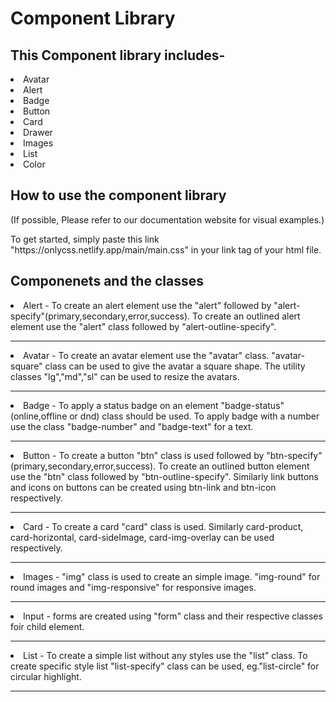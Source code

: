 
# Component Library
<h2>This Component library includes- </h2>
<li>Avatar</li>
<li>Alert
<li>Badge
<li>Button
<li>Card
<li>Drawer
<li>Images
<li>List
<li>Color
  
  <h2>How to use the component library</h2>
    <span>(If possible, Please refer to our documentation website for visual examples.)</span>
 <p>To get started, simply paste this link "https://onlycss.netlify.app/main/main.css" in your link tag of your html file.</p>
  
  <h2>Componenets and the classes</h2>
  <li>Alert - To create an alert element use the "alert" followed by "alert-specify"(primary,secondary,error,success). To create an outlined alert element use the "alert" class followed by "alert-outline-specify". 
    <hr>
  <li>Avatar - To create an avatar element use the "avatar" class. "avatar-square" class can be used to give the avatar a square shape. The utility classes "lg","md","sl" can be used to resize the avatars.
    <hr>
    <li>Badge - To apply a status badge on an element "badge-status"(online,offline or dnd) class should be used. To apply badge with a number use the class "badge-number" and "badge-text" for a text.
      <hr>
      <li>Button - To create a button "btn" class is used followed by "btn-specify"(primary,secondary,error,success). To create an outlined button element use the "btn" class followed by "btn-outline-specify". Similarly link buttons and icons on buttons can be created using btn-link and btn-icon respectively.
        <hr>
        <li>Card - To create a card "card" class is used. Similarly card-product, card-horizontal, card-sideImage, card-img-overlay can be used respectively.<hr>
        <li>Images - "img" class is used to create an simple image. "img-round" for round images and "img-responsive" for responsive images.<hr>
        <li>Input - forms are created using "form" class and their respective classes foir child element.<hr>
        <li>List - To create a simple list without any styles use the "list" class. To create specific style list "list-specify" class can be used, eg."list-circle" for circular highlight.<hr>
  
  
